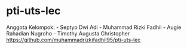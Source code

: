 # pti-uts-lec
Anggota Kelompok: - Septyo Dwi Adi
                  - Muhammad Rizki Fadhil
                  - Augie Rahadian Nugroho
                  - Timothy Augusta Christopher
https://github.com/muhammadrizkifadhil95/pti-uts-lec
